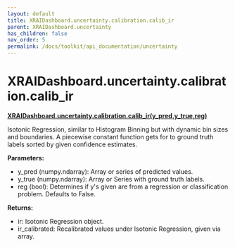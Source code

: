 ```yaml
---
layout: default
title: XRAIDashboard.uncertainty.calibration.calib_ir
parent: XRAIDashboard.uncertainty
has_children: false
nav_order: 5
permalink: /docs/toolkit/api_documentation/uncertainty
---
```


# XRAIDashboard.uncertainty.calibration.calib_ir
**[XRAIDashboard.uncertainty.calibration.calib_ir(y_pred,y_true,reg)](https://github.com/gaberamolete/XRAIDashboard/blob/main/uncertainty/calibration.py)**


Isotonic Regression, similar to Histogram Binning but with dynamic bin sizes and boundaries. A piecewise constant function gets for to ground truth labels sorted by given confidence estimates.


**Parameters:**
- y_pred (numpy.ndarray): Array or series of predicted values.
- y_true (numpy.ndarray): Array or Series with ground truth labels.
- reg (bool): Determines if y's given are from a regression or classification problem. Defaults to False.

**Returns:**
- ir: Isotonic Regression object.
- ir_calibrated: Recalibrated values under Isotonic Regression, given via array.
